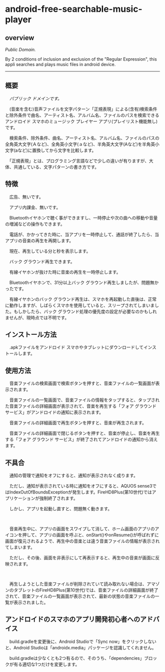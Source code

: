 # android-free-searchable-music-player

## overview

*Public Domain.*

By 2 conditions of inclusion and exclusion of the "Regular Expression", this appli searches and plays music files in android device.

---

## 概要

　*パブリック ドメインです。*

　(音楽を含む)音声ファイルを文字パターン「正規表現」による(含有)検索条件と除外条件で曲名、アーティスト名、アルバム名、ファイルのパスを検索できるアンドロイド スマホのミュージック プレイヤー アプリ(プレイリスト機能無し)です。

　検索条件、除外条件、曲名、アーティスト名、アルバム名、ファイルのパスの全角英大文字(Ａなど)、全角英小文字(ａなど)、半角英大文字(Aなど)を半角英小文字(aなど)に置換してから文字を比較します。

　「正規表現」とは、プログラミング言語などで少しの違いが有りますが、大体、共通している、文字パターンの書き方です。

## 特徴

　広告、無いです。

　アプリ内課金、無いです。

　Bluetoothイヤホンで聴く事ができますし、一時停止や次の曲への移動や音量の増減などの操作もできます。

　電話が、かかってきた時に、当アプリを一時停止して、通話が終了したら、当アプリの音楽の再生を再開します。

　現在、再生している分と秒を表示します。

　バック グラウンド再生できます。

　有線イヤホンが抜けた時に音楽の再生を一時停止します。

　Bluetoothイヤホンで、31分以上バック グラウンド再生しましたが、問題無かったです。

　有線イヤホンのバック グラウンド再生は、スマホを再起動した直後は、正常に動作しますが、しばらくスマホを使用していると、スリープされてしまいました。もしかしたら、バック グラウンド処理の優先度の設定が必要なのかもしれませんが、現時点では不明です。

## インストール方法

　.apkファイルをアンドロイド スマホやタブレットにダウンロードしてインストールします。

## 使用方法

　音楽ファイルの検索画面で検索ボタンを押すと、音楽ファイルの一覧画面が表示されます。

　音楽ファイルの一覧画面で、音楽ファイルの情報をタップすると、タップされた音楽ファイルの詳細画面が表示されて、音楽を再生する「フォア グラウンド サービス」がアンドロイドの通知に表示されます。

　音楽ファイルの詳細画面で再生ボタンを押すと、音楽が再生されます。

　音楽ファイルの詳細画面で閉じるボタンを押すと、音楽が停止し、音楽を再生する「フォア グラウンド サービス」が終了されてアンドロイドの通知から消えます。

## 不具合

　通知の管理で通知をオフにすると、通知が表示されなく成ります。

　ただし、通知が表示されている時に通知をオフにすると、AQUOS sense3ではIndexOutOfBoundsExceptionが発生します。FireHD8Plus(第10世代)ではアプリケーションが強制終了されます。

　しかし、アプリを起動し直すと、問題無く動きます。

<br />

　音楽再生中に、アプリの画面をスワイプして消して、ホーム画面のアプリのアイコンを押して、アプリの画面を呼ぶと、onStart()やonResume()が呼ばれずに画面が復元されるようで、再生中の音楽とは違う音楽ファイルの情報が表示されてしまいます。

　ただし、その後、画面を非表示にして再表示すると、再生中の音楽が画面に反映されます。

<br />

　再生しようとした音楽ファイルが削除されていて読み取れない場合は、アマゾンのタブレットのFireHD8Plus(第10世代)では、音楽ファイルの詳細画面が終了されて、音楽ファイルの一覧画面が表示されて、最新の状態の音楽ファイルの一覧が表示されました。


## アンドロイドのスマホのアプリ開発初心者へのアドバイス

　build.gradleを変更後に、Android Studioで「Sync now」をクリックしないと、Android Studioは「androidx.media」パッケージを認識してくれません。

　build.gradleは少なくとも2つ有るので、そのうち、「dependencies」ブロックが有る適切な1つだけを変更します。
